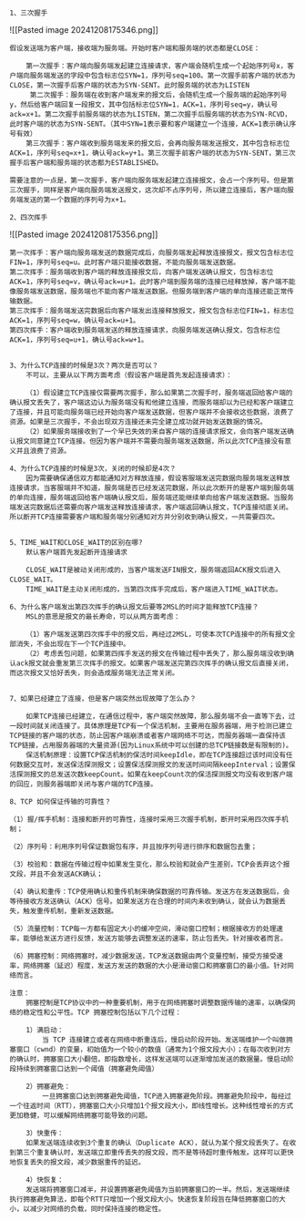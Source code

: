 	1、三次握手

![[Pasted image 20241208175346.png]]

	假设发送端为客户端，接收端为服务端。开始时客户端和服务端的状态都是CLOSE：

		第一次握手：客户端向服务端发起建立连接请求，客户端会随机生成一个起始序列号x，客户端向服务端发送的字段中包含标志位SYN=1，序列号seq=100。第一次握手前客户端的状态为CLOSE，第一次握手后客户端的状态为SYN-SENT。此时服务端的状态为LISTEN
		 第二次握手：服务端在收到客户端发来的报文后，会随机生成一个服务端的起始序列号y，然后给客户端回复一段报文，其中包括标志位SYN=1，ACK=1，序列号seq=y，确认号ack=x+1。第二次握手前服务端的状态为LISTEN，第二次握手后服务端的状态为SYN-RCVD，此时客户端的状态为SYN-SENT。（其中SYN=1表示要和客户端建立一个连接，ACK=1表示确认序号有效）
		第三次握手：客户端收到服务端发来的报文后，会再向服务端发送报文，其中包含标志位ACK=1，序列号seq=x+1，确认号ack=y+1。第三次握手前客户端的状态为SYN-SENT，第三次握手后客户端和服务端的状态都为ESTABLISHED。
	
	需要注意的一点是，第一次握手，客户端向服务端发起建立连接报文，会占一个序列号。但是第三次握手，同样是客户端向服务端发送报文，这次却不占序列号，所以建立连接后，客户端向服务端发送的第一个数据的序列号为x+1。

	2、四次挥手
	
![[Pasted image 20241208175356.png]]

	第一次挥手：客户端向服务端发送的数据完成后，向服务端发起释放连接报文，报文包含标志位FIN=1，序列号seq=u。此时客户端只能接收数据，不能向服务端发送数据。
	第二次挥手：服务端收到客户端的释放连接报文后，向客户端发送确认报文，包含标志位ACK=1，序列号seq=v，确认号ack=u+1。此时客户端到服务端的连接已经释放掉，客户端不能像服务端发送数据，服务端也不能向客户端发送数据。但服务端到客户端的单向连接还能正常传输数据。
	第三次挥手：服务端发送完数据后向客户端发出连接释放报文，报文包含标志位FIN=1，标志位ACK=1，序列号seq=w，确认号ack=u+1。
	第四次挥手：客户端收到服务端发送的释放连接请求，向服务端发送确认报文，包含标志位ACK=1，序列号seq=u+1，确认号ack=w+1。


	3、为什么TCP连接的时候是3次？两次是否可以？
		不可以，主要从以下两方面考虑（假设客户端是首先发起连接请求）：
		
		（1）假设建立TCP连接仅需要两次握手，那么如果第二次握手时，服务端返回给客户端的确认报文丢失了，客户端这边认为服务端没有和他建立连接，而服务端却以为已经和客户端建立了连接，并且可能向服务端已经开始向客户端发送数据，但客户端并不会接收这些数据，浪费了资源。如果是三次握手，不会出现双方连接还未完全建立成功就开始发送数据的情况。
		（2）如果服务端接收到了一个早已失效的来自客户端的连接请求报文，会向客户端发送确认报文同意建立TCP连接。但因为客户端并不需要向服务端发送数据，所以此次TCP连接没有意义并且浪费了资源。

	4、为什么TCP连接的时候是3次，关闭的时候却是4次？
		因为需要确保通信双方都能通知对方释放连接，假设客服端发送完数据向服务端发送释放连接请求，当客服端并不知道，服务端是否已经发送完数据，所以此次断开的是客户端到服务端的单向连接，服务端返回给客户端确认报文后，服务端还能继续单向给客户端发送数据。当服务端发送完数据后还需要向客户端发送释放连接请求，客户端返回确认报文，TCP连接彻底关闭。所以断开TCP连接需要客户端和服务端分别通知对方并分别收到确认报文，一共需要四次。


	5、TIME_WAIT和CLOSE_WAIT的区别在哪?
		默认客户端首先发起断开连接请求

		CLOSE_WAIT是被动关闭形成的，当客户端发送FIN报文，服务端返回ACK报文后进入CLOSE_WAIT。
		TIME_WAIT是主动关闭形成的，当第四次挥手完成后，客户端进入TIME_WAIT状态。

	6、为什么客户端发出第四次挥手的确认报文后要等2MSL的时间才能释放TCP连接？
		MSL的意思是报文的最长寿命，可以从两方面考虑：

		（1）客户端发送第四次挥手中的报文后，再经过2MSL，可使本次TCP连接中的所有报文全部消失，不会出现在下一个TCP连接中。
		（2）考虑丢包问题，如果第四挥手发送的报文在传输过程中丢失了，那么服务端没收到确认ack报文就会重发第三次挥手的报文。如果客户端发送完第四次挥手的确认报文后直接关闭，而这次报文又恰好丢失，则会造成服务端无法正常关闭。


	7、如果已经建立了连接，但是客户端突然出现故障了怎么办？
	
		如果TCP连接已经建立，在通信过程中，客户端突然故障，那么服务端不会一直等下去，过一段时间就关闭连接了。具体原理是TCP有一个保活机制，主要用在服务器端，用于检测已建立TCP链接的客户端的状态，防止因客户端崩溃或者客户端网络不可达，而服务器端一直保持该TCP链接，占用服务器端的大量资源(因为Linux系统中可以创建的总TCP链接数是有限制的)。
		保活机制原理：设置TCP保活机制的保活时间keepIdle，即在TCP连接超过该时间没有任何数据交互时，发送保活探测报文；设置保活探测报文的发送时间间隔keepInterval；设置保活探测报文的总发送次数keepCount。如果在keepCount次的保活探测报文均没有收到客户端的回应，则服务器端即关闭与客户端的TCP连接。

	8、TCP 如何保证传输的可靠性？
	
	（1）握/挥手机制：连接和断开的可靠性，连接时采用三次握手机制，断开时采用四次挥手机制；
	
	（2）序列号：利用序列号保证数据包有序，并且按序列号进行排序和数据包去重；
	
	（3）校验和：数据在传输过程中如果发生变化，那么校验和就会产生差别，TCP会丢弃这个报文段，并且不会发送ACK确认；
	
	（4）确认和重传：TCP使用确认和重传机制来确保数据的可靠传输。发送方在发送数据后，会等待接收方发送确认（ACK）信号。如果发送方在合理的时间内未收到确认，就会认为数据丢失，触发重传机制，重新发送数据。
	
	（5）流量控制：TCP每一方都有固定大小的缓冲空间，滑动窗口控制；根据接收方的处理速率，能够给发送方进行反馈，发送方能够去调整发送的速率，防止包丢失。针对接收者而言。
	
	（6）拥塞控制：网络拥塞时，减少数据发送，TCP发送数据由两个变量控制，接受方接受速率，网络拥塞（延迟）程度，发送方发送的数据的大小是滑动窗口和拥塞窗口的最小值。针对网络而言。
		
	注意：
		拥塞控制是TCP协议中的一种重要机制，用于在网络拥塞时调整数据传输的速率，以确保网络的稳定性和公平性。TCP 拥塞控制包括以下几个过程：
		
		1）满启动：
			当 TCP 连接建立或者在网络中断重连后，慢启动阶段开始。发送端维护一个叫做拥塞窗口（cwnd）的变量，初始值为一个较小的数值（通常为1个报文段大小）；在每次收到对方的确认时，拥塞窗口大小翻倍，即指数增长，这样发送端可以逐渐增加发送的数据量。慢启动阶段持续到拥塞窗口达到一个阈值（拥塞避免阈值）
			
		2）拥塞避免：
			一旦拥塞窗口达到拥塞避免阈值，TCP进入拥塞避免阶段。拥塞避免阶段中，每经过一个往返时间（RTT），拥塞窗口大小只增加1个报文段大小，即线性增长。这种线性增长的方式更加稳健，可以缓解网络拥塞可能导致的问题。
			
		3）快重传：
		如果发送端连续收到3个重复的确认（Duplicate ACK），就认为某个报文段丢失了。在收到第三个重复确认时，发送端立即重传丢失的报文段，而不是等待超时重传触发。这样可以更快地恢复丢失的报文段，减少数据重传的延迟。
		
		4）快恢复：
		发送端将拥塞窗口减半，并设置拥塞避免阈值为当前拥塞窗口的一半。然后，发送端继续执行拥塞避免算法，即每个RTT只增加一个报文段大小。快速恢复阶段旨在降低拥塞窗口的大小，以减少对网络的负载，同时保持连接的稳定性。